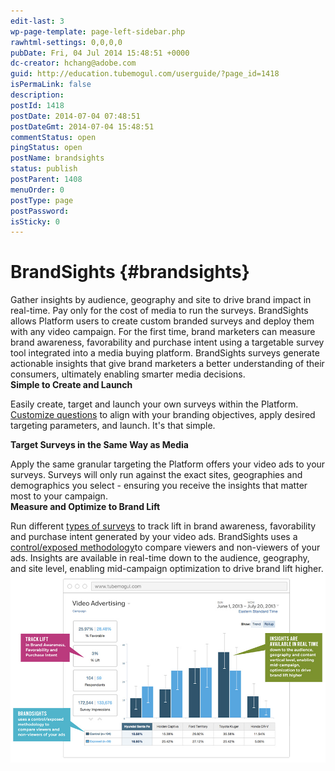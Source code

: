 ```yaml
---
edit-last: 3
wp-page-template: page-left-sidebar.php
rawhtml-settings: 0,0,0,0
pubDate: Fri, 04 Jul 2014 15:48:51 +0000
dc-creator: hchang@adobe.com
guid: http://education.tubemogul.com/userguide/?page_id=1418
isPermaLink: false
description: 
postId: 1418
postDate: 2014-07-04 07:48:51
postDateGmt: 2014-07-04 15:48:51
commentStatus: open
pingStatus: open
postName: brandsights
status: publish
postParent: 1408
menuOrder: 0
postType: page
postPassword: 
isSticky: 0
---
```


# BrandSights {#brandsights}

Gather insights by audience, geography and site to drive brand impact in real-time. Pay only for the cost of media to run the surveys.
BrandSights allows Platform users to create custom branded surveys and deploy them with any video campaign. For the first time, brand marketers can measure brand awareness, favorability and purchase intent using a targetable survey tool integrated into a media buying platform.&nbsp;BrandSights surveys generate actionable insights that give brand marketers a better understanding of their consumers, ultimately enabling smarter media decisions.   
**Simple to Create and Launch**
  
Easily create, target and launch your own surveys within the Platform. [Customize questions](brandsights/survey-planning/writing-survey-questions.md) to align with your branding objectives, apply desired targeting parameters, and launch. It's that simple.
  
**Target Surveys in the Same Way as Media**
  
Apply the same granular targeting the Platform&nbsp;offers your video ads to your surveys. Surveys will only run against the exact sites, geographies and demographics you select - ensuring you receive the insights that matter most to your campaign.   
**Measure and Optimize to Brand Lift**
  
Run different [types of surveys](brandsights/types-surveys.md) to track lift in brand awareness, favorability and purchase intent generated by your video ads. BrandSights uses a [control/exposed methodology](brandsights/survey-planning/controlexposed-methodology.md)to compare viewers and non-viewers of your ads. Insights are available in real-time down to the audience, geography, and site level, enabling mid-campaign optimization to drive brand lift higher.
[ ![BrandSights](assets/brandsights.jpg)](assets/brandsights.jpg) 